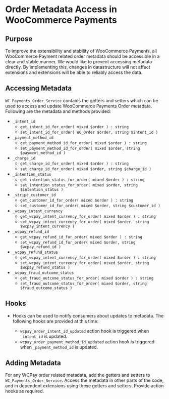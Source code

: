 # Order Metadata Access in WooCommerce Payments

## Purpose

To improve the extensibility and stability of WooCommerce Payments, all WooCommerce Payment related order metadata should be accessible in a clear and stable manner. We would like to prevent accessing metadata directly. By implementing this, changes in datastructure will not affect extensions and extensions will be able to reliably access the data. 

## Accessing Metadata

`WC_Payments_Order_Service` contains the getters and setters which can be used to access and update WooCommerce Payments Order metadata. Following are the metadata and methods provided:
- `_intent_id`
	- `get_intent_id_for_order( mixed $order ) : string`
	- `set_intent_id_for_order( WC_Order $order, string $intent_id )`
- `_payment_method_id`
	- `get_payment_method_id_for_order( mixed $order ) : string`
	- `set_payment_method_id_for_order( mixed $order, string $payment_method_id )`
- `_charge_id`
	- `get_charge_id_for_order( mixed $order ) : string`
	- `set_charge_id_for_order( mixed $order, string $charge_id )`
- `_intention_status`
	- `get_intention_status_for_order( mixed $order ) : string`
	- `set_intention_status_for_order( mixed $order, string $intention_status )`
- `_stripe_customer_id`
	- `get_customer_id_for_order( mixed $order ) : string`
	- `set_customer_id_for_order( mixed $order, string $customer_id )`
- `_wcpay_intent_currency`
	- `get_wcpay_intent_currency_for_order( mixed $order ) : string`
	- `set_wcpay_intent_currency_for_order( mixed $order, string $wcpay_intent_currency )`
- `_wcpay_refund_id`
	- `get_wcpay_refund_id_for_order( mixed $order ) : string`
	- `set_wcpay_refund_id_for_order( mixed $order, string $wcpay_refund_id )`
- `_wcpay_refund_status`
	- `get_wcpay_intent_currency_for_order( mixed $order ) : string`
	- `set_wcpay_intent_currency_for_order( mixed $order, string $wcpay_refund_status )`
- `_wcpay_fraud_outcome_status`
	- `get_fraud_outcome_status_for_order( mixed $order ) : string`
	- `set_fraud_outcome_status_for_order( mixed $order, string $fraud_outcome_status )`

## Hooks

- Hooks can be used to notify consumers about updates to metadata. The following hooks are provided at this time:

	- `wcpay_order_intent_id_updated` action hook is triggered when `_intent_id` is updated.
	- `wcpay_order_payment_method_id_updated` action hook is triggered when `_payment_method_id` is updated.

## Adding Metadata

For any WCPay order related metadata, add the getters and setters to `WC_Payments_Order_Service`. Access the metadata in other parts of the code, and in dependent extensions using these getters and setters. Provide action hooks as required.